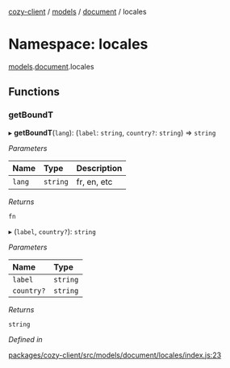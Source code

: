 [cozy-client](../README.md) / [models](models.md) / [document](models.document.md) / locales

# Namespace: locales

[models](models.md).[document](models.document.md).locales

## Functions

### getBoundT

▸ **getBoundT**(`lang`): (`label`: `string`, `country?`: `string`) => `string`

*Parameters*

| Name | Type | Description |
| :------ | :------ | :------ |
| `lang` | `string` | fr, en, etc |

*Returns*

`fn`

▸ (`label`, `country?`): `string`

*Parameters*

| Name | Type |
| :------ | :------ |
| `label` | `string` |
| `country?` | `string` |

*Returns*

`string`

*Defined in*

[packages/cozy-client/src/models/document/locales/index.js:23](https://github.com/cozy/cozy-client/blob/master/packages/cozy-client/src/models/document/locales/index.js#L23)
